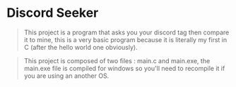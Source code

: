 # Discord Seeker

>This project is a program that asks you your discord tag then compare it to mine, this is a very basic program because it is literally my first in C (after the hello world one obviously).

> This project is composed of two files : main.c and main.exe,
> the main.exe file is compiled for windows so you'll need to recompile it if you are using an another OS.
